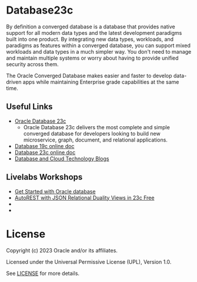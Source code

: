 # Database23c

By definition a converged database is a database that provides native support for all modern data types and the latest development paradigms built into one product. By integrating new data types, workloads, and paradigms as features within a converged database, you can support mixed workloads and data types in a much simpler way. You don't need to manage and maintain multiple systems or worry about having to provide unified security across them. 

The Oracle Converged Database makes easier and faster to develop data-driven apps while maintaining Enterprise grade capabilities at the same time.  
 
## Useful Links  
 
- [Oracle Database 23c](https://www.oracle.com/database/23c/index.html)
    -  Oracle Database 23c delivers the most complete and simple converged database for developers looking to build new microservice, graph, document, and relational applications.
- [Database 19c online doc](https://docs.oracle.com/en/database/oracle/oracle-database/19/index.html)
- [Database 23c online doc](https://docs.oracle.com/en/database/oracle/oracle-database/19/index.html)
- [Database and Cloud Technology Blogs](https://blogs.oracle.com/coretec/category/crt-english-content)
  

## Livelabs Workshops  
- [Get Started with Oracle database](https://apexapps.oracle.com/pls/apex/r/dbpm/livelabs/view-workshop?wid=613)
- [AutoREST with JSON Relational Duality Views in 23c Free](https://apexapps.oracle.com/pls/apex/r/dbpm/livelabs/view-workshop?wid=3634)
- []()
- []()
 
 # License

Copyright (c) 2023 Oracle and/or its affiliates.

Licensed under the Universal Permissive License (UPL), Version 1.0.

See [LICENSE](https://github.com/oracle-devrel/technology-engineering/blob/folder-structure/LICENSE) for more details.
